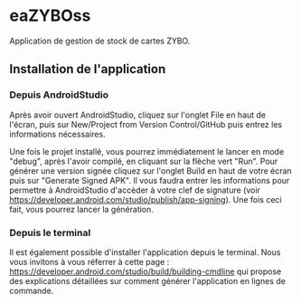 # eaZYBOss
Application de gestion de stock de cartes ZYBO.

## Installation de l'application

### Depuis AndroidStudio

Après avoir ouvert AndroidStudio, cliquez sur l'onglet File en haut de l'écran, puis sur New/Project from Version Control/GitHub puis entrez les informations nécessaires.

Une fois le projet installé, vous pourrez immédiatement le lancer en mode "debug", après l'avoir compilé, en cliquant sur la flèche vert "Run". Pour générer une version signée cliquez sur l'onglet Build en haut de votre écran puis sur "Generate Signed APK". Il vous faudra entrer les informations pour permettre à AndroidStudio d'accèder à votre clef de signature (voir https://developer.android.com/studio/publish/app-signing). Une fois ceci fait, vous pourrez lancer la génération.

### Depuis le terminal

Il est également possible d'installer l'application depuis le terminal. Nous vous invitons à vous réferrer à cette page : https://developer.android.com/studio/build/building-cmdline qui propose des explications détaillées sur comment générer l'application en lignes de commande.
